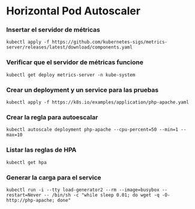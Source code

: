 # Horizontal Pod Autoscaler

### Insertar el servidor de métricas

```
kubectl apply -f https://github.com/kubernetes-sigs/metrics-server/releases/latest/download/components.yaml
```

### Verificar que el servidor de métricas funcione

```
kubectl get deploy metrics-server -n kube-system
```

### Crear un deployment y un service para las pruebas

```
kubectl apply -f https://k8s.io/examples/application/php-apache.yaml
```

### Crear la regla para autoescalar

```
kubectl autoscale deployment php-apache --cpu-percent=50 --min=1 --max=10
```

### Listar las reglas de HPA

```
kubectl get hpa
```

### Generar la carga para el service

```
kubectl run -i --tty load-generator2 --rm --image=busybox --restart=Never -- /bin/sh -c "while sleep 0.01; do wget -q -O- http://php-apache; done"
```
